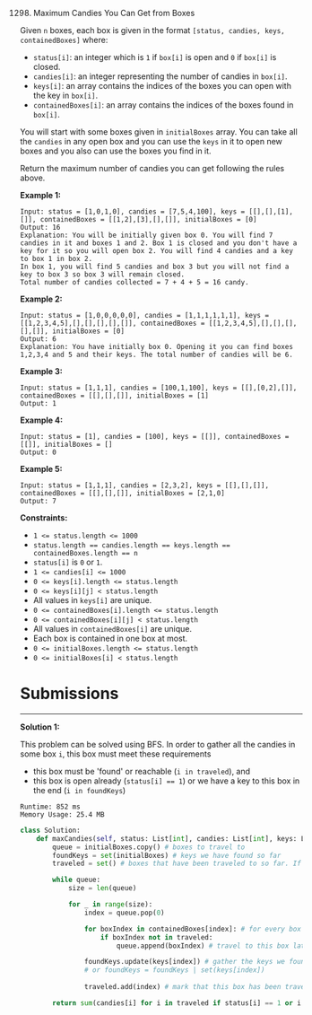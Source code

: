 1298. Maximum Candies You Can Get from Boxes

Given `n` boxes, each box is given in the format `[status, candies, keys, containedBoxes]` where:

* `status[i]`: an integer which is `1` if `box[i]` is open and `0` if `box[i]` is closed.
* `candies[i]`: an integer representing the number of candies in `box[i]`.
* `keys[i]`: an array contains the indices of the boxes you can open with the key in `box[i]`.
* `containedBoxes[i]`: an array contains the indices of the boxes found in `box[i]`.

You will start with some boxes given in `initialBoxes` array. You can take all the `candies` in any open box and you can use the `keys` in it to open new boxes and you also can use the boxes you find in it.

Return the maximum number of candies you can get following the rules above.

 

**Example 1:**
```
Input: status = [1,0,1,0], candies = [7,5,4,100], keys = [[],[],[1],[]], containedBoxes = [[1,2],[3],[],[]], initialBoxes = [0]
Output: 16
Explanation: You will be initially given box 0. You will find 7 candies in it and boxes 1 and 2. Box 1 is closed and you don't have a key for it so you will open box 2. You will find 4 candies and a key to box 1 in box 2.
In box 1, you will find 5 candies and box 3 but you will not find a key to box 3 so box 3 will remain closed.
Total number of candies collected = 7 + 4 + 5 = 16 candy.
```

**Example 2:**
```
Input: status = [1,0,0,0,0,0], candies = [1,1,1,1,1,1], keys = [[1,2,3,4,5],[],[],[],[],[]], containedBoxes = [[1,2,3,4,5],[],[],[],[],[]], initialBoxes = [0]
Output: 6
Explanation: You have initially box 0. Opening it you can find boxes 1,2,3,4 and 5 and their keys. The total number of candies will be 6.
```

**Example 3:**
```
Input: status = [1,1,1], candies = [100,1,100], keys = [[],[0,2],[]], containedBoxes = [[],[],[]], initialBoxes = [1]
Output: 1
```

**Example 4:**
```
Input: status = [1], candies = [100], keys = [[]], containedBoxes = [[]], initialBoxes = []
Output: 0
```

**Example 5:**
```
Input: status = [1,1,1], candies = [2,3,2], keys = [[],[],[]], containedBoxes = [[],[],[]], initialBoxes = [2,1,0]
Output: 7
``` 

**Constraints:**

* `1 <= status.length <= 1000`
* `status.length == candies.length == keys.length == containedBoxes.length == n`
* `status[i]` is `0` or `1`.
* `1 <= candies[i] <= 1000`
* `0 <= keys[i].length <= status.length`
* `0 <= keys[i][j] < status.length`
* All values in `keys[i]` are unique.
* `0 <= containedBoxes[i].length <= status.length`
* `0 <= containedBoxes[i][j] < status.length`
* All values in `containedBoxes[i]` are unique.
* Each box is contained in one box at most.
* `0 <= initialBoxes.length <= status.length`
* `0 <= initialBoxes[i] < status.length`

# Submissions
---
**Solution 1:**

This problem can be solved using BFS. In order to gather all the candies in some box `i`, this box must meet these requirements

* this box must be 'found' or reachable (`i in traveled`), and
* this box is open already (`status[i] == 1`) or we have a key to this box in the end (`i in foundKeys`)

```
Runtime: 852 ms
Memory Usage: 25.4 MB
```
```python
class Solution:
    def maxCandies(self, status: List[int], candies: List[int], keys: List[List[int]], containedBoxes: List[List[int]], initialBoxes: List[int]) -> int:
        queue = initialBoxes.copy() # boxes to travel to
        foundKeys = set(initialBoxes) # keys we have found so far
        traveled = set() # boxes that have been traveled to so far. If a box is in this set, it means this box is reachable. Also this can be used to avoid cycles(although no cycles in this problem)

        while queue:
            size = len(queue)

            for _ in range(size):
                index = queue.pop(0)

                for boxIndex in containedBoxes[index]: # for every box inside this box
                    if boxIndex not in traveled:
                        queue.append(boxIndex) # travel to this box later

                foundKeys.update(keys[index]) # gather the keys we found in this box
                # or foundKeys = foundKeys | set(keys[index])
                
                traveled.add(index) # mark that this box has been traveled to and is reachable

        return sum(candies[i] for i in traveled if status[i] == 1 or i in foundKeys) # gather all candies from reachable boxes that are open already, or can be opened with a key
```